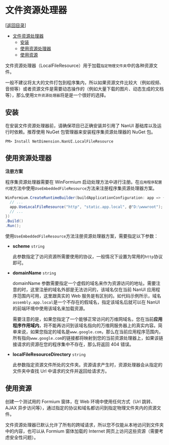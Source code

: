 # 文件资源处理器

[[返回目录](README.md)]

- [文件资源处理器](#文件资源处理器)
  - [安装](#安装)
  - [使用资源处理器](#使用资源处理器)
  - [使用资源](#使用资源)

文件资源处理器（LocalFileResource）用于加载`指定物理文件夹`中的各种资源文件。

一般不建议将太大的文件打包到程序集内，所以如果资源文件比较大（例如视频、音频等）或者资源文件是需要动态操作的（例如大量下载的图片、动态生成的文档等），那么使用`文件资源处理器`将是是一个很好的选择。

## 安装

在安装文件资源处理器前，请确保项目已正确安装并引用了 NanUI 基础库以及运行时依赖。推荐使用 NuGet 包管理器来安装程序集资源处理器的 NuGet 包。

```
PM> Install NetDimension.NanUI.LocalFileResource
```

## 使用资源处理器

**注册方案**

程序集资源处理器需要在 WinFormium 启动处理方法中进行注册。在`应用程序配置代理`方法中使用`UseEmbeddedFileResource`方法来注册程序集资源处理器方案。

```C#
WinFormium.CreateRuntimeBuilder(buildApplicationConfiguration: app => {
  // ...
  app.UseLocalFileResource("http", "static.app.local", @"D:\wwwroot");
  // ...
})
.Build()
.Run();
```

使用`UseEmbeddedFileResource`方法注册资源处理器方案，需要指定以下参数：

- **scheme** `string`

  此参数指定了访问资源所需要使用的协议，一般情况下设置为常用的`http`协议即可。

- **domainName** `string`

  domainName 参数需要指定一个虚假的域名来作为资源访问的地址。需要注意的时，这里注册的域名外部是无法访问的，该域名仅在当前 NanUI 应用程序范围内可用，这里跟真实的 Web 服务是有区别的。如代码示例所示，域名`assembly.app.local`是一个不存在的假域名，指定该域名后就可以在 NanUI 的前端环境中使用该域名来加载资源。

  需要注意的是，如果您指定了一个能够正常访问的万维网域名，您在当前**应用程序作用域内**，将不能再访问到该域名指向的万维网服务器上的真实内容。简单来说，如果您指定的域名是`www.google.com`，那么在当前应用程序范围内，所有指向`www.google.com`的链接都将映射到您的当前资源处理器上，如果该链接请求的资源在您的程序集中不存在，那么将返回 404 错误。

- **localFileResourceDirectory** `string`

  此参数指定资源文件所处的文件夹。资源请求产生时，资源处理器会从指定的文件夹中查找 Url 中请求的文件并返回给请求方。

## 使用资源

创建一个测试用的 Formium 窗体，在 Web 环境中使用任何方式（Url 跳转、AJAX 异步访问等），通过指定的协议和域名都访问到指定物理文件夹内的资源文件。

文件资源处理器已默认允许了所有的跨域请求，所以您不仅能从本地访问到文件夹中的内容，也可以从 Formium 窗体加载的 Internet 网页上访问这些资源（需要考虑安全性问题）。
